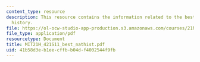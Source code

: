 ```yaml
---
content_type: resource
description: This resource contains the information related to the bestiary and natural
  history.
file: https://ol-ocw-studio-app-production.s3.amazonaws.com/courses/21h-421-introduction-to-environmental-history-spring-2011/41b58d3eb1eecffbb04df4002544f9fb_MIT21H_421S11_best_nathist.pdf
file_type: application/pdf
resourcetype: Document
title: MIT21H_421S11_best_nathist.pdf
uid: 41b58d3e-b1ee-cffb-b04d-f4002544f9fb
---
```


